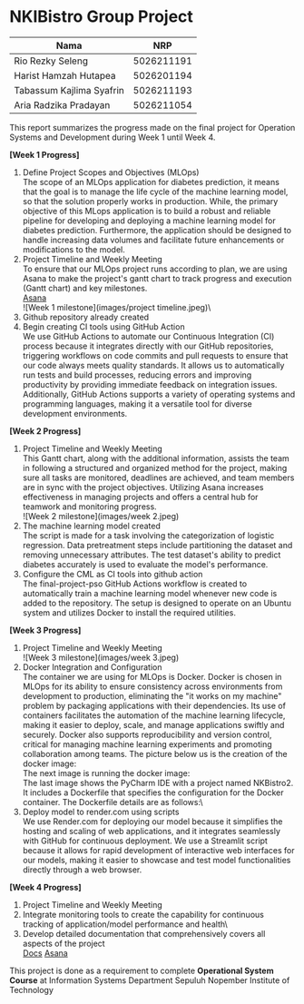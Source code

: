 # NKIBistro Group Project

| Nama | NRP | 
|---------|---------|
| Rio Rezky Seleng | 5026211191  | 
| Harist Hamzah Hutapea | 5026201194  |
| Tabassum Kajlima Syafrin | 5026211193  | 
| Aria Radzika Pradayan | 5026211054 |

This report summarizes the progress made on the final project for Operation Systems and Development during Week 1 until Week 4.

**[Week 1 Progress]**
  1. Define Project Scopes and Objectives (MLOps)\
     The scope of an MLOps application for diabetes prediction, it means that the goal is to manage the life cycle of the machine learning model, so that the solution properly works in production. While, the primary objective of this MLops application is to build a robust and reliable pipeline for developing and deploying a machine learning model for diabetes prediction. Furthermore, the application should be designed to handle increasing data volumes and facilitate future enhancements or modifications to the model.
  2. Project Timeline and Weekly Meeting\
     To ensure that our MLOps project runs according to plan, we are using Asana to make the project's gantt chart to track progress and execution (Gantt chart) and key milestones.\
     [Asana](https://app.asana.com/0/1207504570577724/1207504570577724)\
     ![Week 1 milestone](images/project timeline.jpeg)\
  4. Github repository already created
  5. Begin creating CI tools using GitHub Action\
     We use GitHub Actions to automate our Continuous Integration (CI) process because it integrates directly with our GitHub repositories, triggering workflows on code commits and pull requests to ensure that our code always meets quality standards. It allows us to automatically run tests and build processes, reducing errors and improving productivity by providing immediate feedback on integration issues. Additionally, GitHub Actions supports a variety of operating systems and programming languages, making it a versatile tool for diverse development environments.

**[Week 2 Progress]**
  1. Project Timeline and Weekly Meeting\
     This Gantt chart, along with the additional information, assists the team in following a structured and organized method for the project, making sure all tasks are monitored, deadlines are achieved, and team members are in sync with the project objectives. Utilizing Asana increases effectiveness in managing projects and offers a central hub for teamwork and monitoring progress.\
     ![Week 2 milestone](images/week 2.jpeg)
  3. The machine learning model created\
     The script is made for a task involving the categorization of logistic regression. Data pretreatment steps include partitioning the dataset and removing unnecessary attributes. The test dataset's ability to predict diabetes accurately is used to evaluate the model's performance.
  4. Configure the CML as CI tools into github action\
     The final-project-pso GitHub Actions workflow is created to automatically train a machine learning model whenever new code is added to the repository. The setup is designed to operate on an Ubuntu system and utilizes Docker to install the required utilities. 

**[Week 3 Progress]**
  1. Project Timeline and Weekly Meeting\
     ![Week 3 milestone](images/week 3.jpeg)
  3. Docker Integration and Configuration\
     The container we are using for MLOps is Docker. Docker is chosen in MLOps for its ability to ensure consistency across environments from development to production, eliminating the "it works on my machine" problem by packaging applications with their dependencies. Its use of containers facilitates the automation of the machine learning lifecycle, making it easier to deploy, scale, and manage applications swiftly and securely. Docker also supports reproducibility and version control, critical for managing machine learning experiments and promoting collaboration among teams. The picture below us is the creation of the docker image:\
     The next image is running the docker image:\
     The last image shows the PyCharm IDE with a project named NKBistro2. It includes a Dockerfile that specifies the configuration for the Docker container. The Dockerfile details are as follows:\
  4. Deploy model to render.com using scripts\
     We use Render.com for deploying our model because it simplifies the hosting and scaling of web applications, and it integrates seamlessly with GitHub for continuous deployment. We use a Streamlit script because it allows for rapid development of interactive web interfaces for our models, making it easier to showcase and test model functionalities directly through a web browser.

**[Week 4 Progress]**
  1. Project Timeline and Weekly Meeting
  2. Integrate monitoring tools to create the capability for continuous tracking of application/model performance and health\
  3. Develop detailed documentation that comprehensively covers all aspects of the project\
     [Docs](https://docs.google.com/document/d/1vb36yzeDh1IrqMiPxY2mSB78LWPjOWxEdTaOaMFIhNY/edit?usp=sharing)
     [Asana](https://app.asana.com/0/1207504570577724/1207504570577724)

This project is done as a requirement to complete **Operational System Course** at Information Systems Department Sepuluh Nopember Institute of Technology

